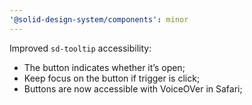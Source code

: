 ```yaml
---
'@solid-design-system/components': minor
---
```


Improved `sd-tooltip` accessibility:

- The button indicates whether it’s open;
- Keep focus on the button if trigger is click;
- Buttons are now accessible with VoiceOVer in Safari;
